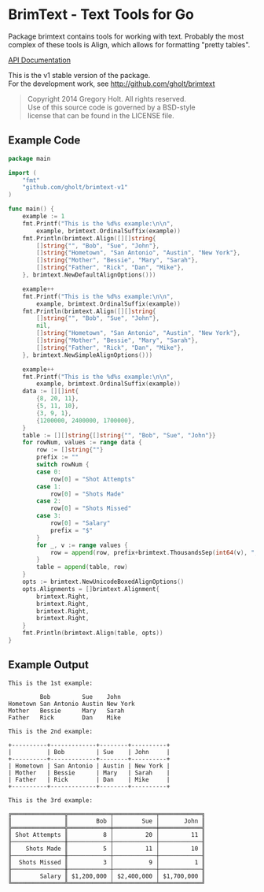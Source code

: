 # BrimText - Text Tools for Go

Package brimtext contains tools for working with text. Probably the most
complex of these tools is Align, which allows for formatting "pretty tables".

[API Documentation](http://godoc.org/github.com/gholt/brimtext-v1)

This is the v1 stable version of the package.  
For the development work, see http://github.com/gholt/brimtext

> Copyright 2014 Gregory Holt. All rights reserved.  
> Use of this source code is governed by a BSD-style  
> license that can be found in the LICENSE file.

## Example Code

```go
package main

import (
    "fmt"
    "github.com/gholt/brimtext-v1"
)

func main() {
    example := 1
    fmt.Printf("This is the %d%s example:\n\n",
        example, brimtext.OrdinalSuffix(example))
    fmt.Println(brimtext.Align([][]string{
        []string{"", "Bob", "Sue", "John"},
        []string{"Hometown", "San Antonio", "Austin", "New York"},
        []string{"Mother", "Bessie", "Mary", "Sarah"},
        []string{"Father", "Rick", "Dan", "Mike"},
    }, brimtext.NewDefaultAlignOptions()))

    example++
    fmt.Printf("This is the %d%s example:\n\n",
        example, brimtext.OrdinalSuffix(example))
    fmt.Println(brimtext.Align([][]string{
        []string{"", "Bob", "Sue", "John"},
        nil,
        []string{"Hometown", "San Antonio", "Austin", "New York"},
        []string{"Mother", "Bessie", "Mary", "Sarah"},
        []string{"Father", "Rick", "Dan", "Mike"},
    }, brimtext.NewSimpleAlignOptions()))

    example++
    fmt.Printf("This is the %d%s example:\n\n",
        example, brimtext.OrdinalSuffix(example))
    data := [][]int{
        {8, 20, 11},
        {5, 11, 10},
        {3, 9, 1},
        {1200000, 2400000, 1700000},
    }
    table := [][]string{[]string{"", "Bob", "Sue", "John"}}
    for rowNum, values := range data {
        row := []string{""}
        prefix := ""
        switch rowNum {
        case 0:
            row[0] = "Shot Attempts"
        case 1:
            row[0] = "Shots Made"
        case 2:
            row[0] = "Shots Missed"
        case 3:
            row[0] = "Salary"
            prefix = "$"
        }
        for _, v := range values {
            row = append(row, prefix+brimtext.ThousandsSep(int64(v), ","))
        }
        table = append(table, row)
    }
    opts := brimtext.NewUnicodeBoxedAlignOptions()
    opts.Alignments = []brimtext.Alignment{
        brimtext.Right,
        brimtext.Right,
        brimtext.Right,
        brimtext.Right,
    }
    fmt.Println(brimtext.Align(table, opts))
}
```

## Example Output

```
This is the 1st example:

         Bob         Sue    John
Hometown San Antonio Austin New York
Mother   Bessie      Mary   Sarah
Father   Rick        Dan    Mike

This is the 2nd example:

+----------+-------------+--------+----------+
|          | Bob         | Sue    | John     |
+----------+-------------+--------+----------+
| Hometown | San Antonio | Austin | New York |
| Mother   | Bessie      | Mary   | Sarah    |
| Father   | Rick        | Dan    | Mike     |
+----------+-------------+--------+----------+

This is the 3rd example:

╔═══════════════╦════════════╤════════════╤════════════╗
║               ║        Bob │        Sue │       John ║
╠═══════════════╬════════════╪════════════╪════════════╣
║ Shot Attempts ║          8 │         20 │         11 ║
╟───────────────╫────────────┼────────────┼────────────╢
║    Shots Made ║          5 │         11 │         10 ║
╟───────────────╫────────────┼────────────┼────────────╢
║  Shots Missed ║          3 │          9 │          1 ║
╟───────────────╫────────────┼────────────┼────────────╢
║        Salary ║ $1,200,000 │ $2,400,000 │ $1,700,000 ║
╚═══════════════╩════════════╧════════════╧════════════╝
```
